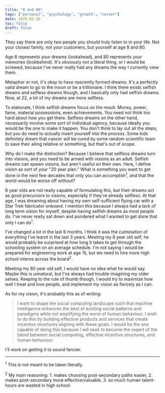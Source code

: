 ```yaml
---
title: "8 and 80"
tags: ["personal", "psychology", "growth", "career"]
date: 2025-02-20
toc: false
draft: false
---
```


They say there are only two people you should truly listen to in your life. Not your closest family, not your customers, but yourself at age 8 and 80. 

Age 8 represents your dreams (lookahead), and 80 represents your memories (lookbehind). It's obviously not a literal thing, or I would be screwed, because I've never really had any dreams the way I currently view them.

Metaphor or not, it's okay to have nascently formed dreams. It's a perfectly valid dream to go to the moon or be a trillionaire. I think there exists selfish dreams and selfless dreams though, and I basically only had selfish dreams. Now, at 22, a lot of my dreams are more selfless. 

To elaborate, I think selfish dreams focus on the result. Money, power, fame, material possessions, even achievements. You need not think too hard about how you get there. Selfless dreams on the other hand, necessarily involve some sort of individual agency, because ideally you would be the one to make it happen. You don't think to lay out all the steps, but you do need to actually insert yourself into the process. Some kids definitely dream that cancer will be cured by some random scientific team to save their ailing relative or something, but that's out of scope.

Why do I make the distinction? Because I believe that selfless dreams turn into visions, and you need to be armed with visions as an adult. Selfish dreams can spawn visions, but aren't useful on their own. Here, I define vision as sort of your "20 year plan." What is something you want to get done in the next few decades that only you can accomplish<sup>1</sup>, and that the world would be worse off without? 

8 year olds are not really capable of formulating this, but their dreams act as good precursors to visions, especially if they're already selfless. At that age, I was dreaming about having my own self-sufficient flying car with a Star Trek fabricator onboard. I mention this because I always had a lack of long term vision for myself, despite having selfish dreams as most people do. I've never really sat down and pondered what I wanted to get done that only I can do<sup>1</sup>.

I've changed a lot in the last 6 months. I think it was the culmination of everything I've learnt in the last 3 years. Meeting my 8 year old self, he would probably be surprised at how long it takes to get through the schooling system on an average schedule. I'm not saying I would be prepared for engineering work at age 15, but we need to hire more high school interns across the board<sup>2</sup>.

Meeting my 80 year old self, I would have no idea what he would say. Maybe this is unnatural, but I've always had trouble imagining my older selves. Keeping to the rule of thumb though, I would try to maximize how well I treat and love people, and implement my vision as fiercely as I can. 

As for my vision, it's probably this as of writing: 

>I want to shape the social computing landscape such that machine intelligence enhances the best of existing social patterns and paradigms while not amplifying the worst of human behaviour. I wish to do this by building effective products and services that create incentive structures aligning with these goals. I would be the one capable of doing this because I will seek to become the expert of the blend between social computing, effective incentive structures, and human behaviour.

I'll work on getting it to sound fancier. 

--- 


<sup>1</sup> This is not meant to be taken literally. 

<sup>2</sup> My main reasoning: 1. makes choosing post-secondary paths easier, 2. makes post-secondary more effective/valuable, 3. so much human talent-hours are wasted in high school. 